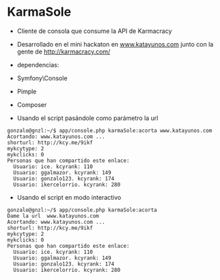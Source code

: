 KarmaSole
========

* Cliente de consola que consume la API de Karmacracy
* Desarrollado en el mini hackaton en www.katayunos.com junto con la gente de http://karmacracy.com/
* dependencias:
 * Symfony\Console
 * Pimple
 * Composer

* Usando el script pasándole como parámetro la url

```
gonzalo@gnzl:~/$ app/console.php karmaSole:acorta www.katayunos.com
Acortando: www.katayunos.com ...
shorturl: http://kcy.me/9ikf
mykcytype: 2
mykclicks: 0
Personas que han compartido este enlace:
  Usuario: ice. kcyrank: 110
  Usuario: ggalmazor. kcyrank: 149
  Usuario: gonzalo123. kcyrank: 174
  Usuario: ikercelorrio. kcyrank: 280
```

* Usando el script en modo interactivo

```
gonzalo@gnzl:~/$ app/console.php karmaSole:acorta
Dame la url  www.katayunos.com
Acortando: www.katayunos.com ...
shorturl: http://kcy.me/9ikf
mykcytype: 2
mykclicks: 0
Personas que han compartido este enlace:
  Usuario: ice. kcyrank: 110
  Usuario: ggalmazor. kcyrank: 149
  Usuario: gonzalo123. kcyrank: 174
  Usuario: ikercelorrio. kcyrank: 280
```